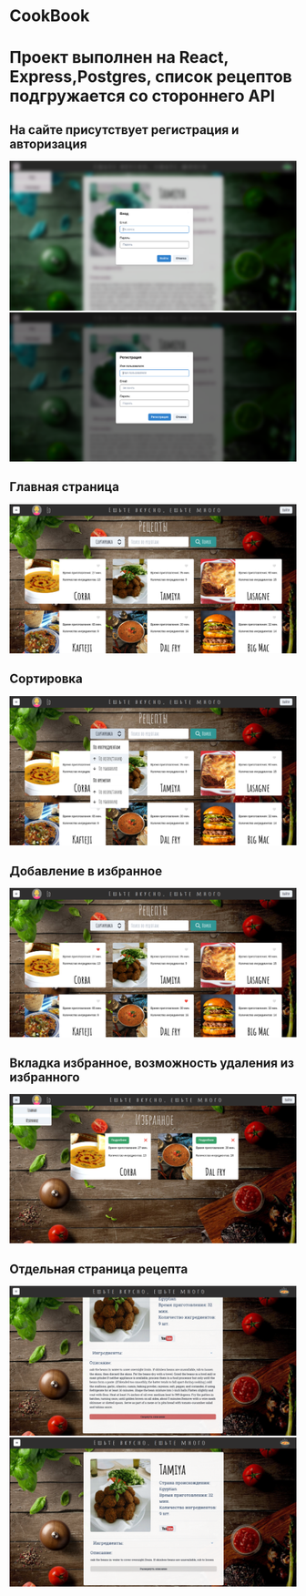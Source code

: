<h1> CookBook</h1>
<h1>Проект выполнен на React, Express,Postgres, список рецептов подгружается со стороннего API</h1>

<h2>На сайте присутствует регистрация и авторизация</h2>

![Авторизация](https://github.com/EdKhismatov/cookbook/blob/main/авторизация.png)
![Регистрация](https://github.com/EdKhismatov/cookbook/blob/main/регистрация.png)


<h2>Главная страница</h2>

![Главная](https://github.com/EdKhismatov/cookbook/blob/main/главная.png)


<h2>Сортировка</h2>

![Сортировка](https://github.com/EdKhismatov/cookbook/blob/main/сортировка.png)


<h2>Добавление в избранное</h2>

![избранное](https://github.com/EdKhismatov/cookbook/blob/main/избранное.png)


<h2>Вкладка избранное, возможность удаления из избранного</h2>

![избранное](https://github.com/EdKhismatov/cookbook/blob/main/избранное2.png)

<h2>Отдельная страница рецепта</h2>

![Рецепт](https://github.com/EdKhismatov/cookbook/blob/main/описание.png)
![Рецепт](https://github.com/EdKhismatov/cookbook/blob/main/Страница%20рецепта.png)
